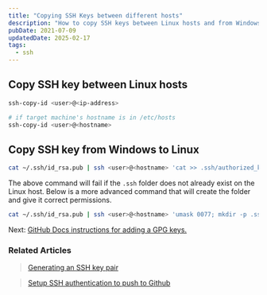 ```yaml
---
title: "Copying SSH Keys between different hosts"
description: "How to copy SSH keys between Linux hosts and from Windows to Linux."
pubDate: 2021-07-09
updatedDate: 2025-02-17
tags:
  - ssh
---
```


## Copy SSH key between Linux hosts

```bash
ssh-copy-id <user>@<ip-address>

# if target machine's hostname is in /etc/hosts
ssh-copy-id <user>@<hostname>
```

## Copy SSH key from Windows to Linux

```bash
cat ~/.ssh/id_rsa.pub | ssh <user>@<hostname> 'cat >> .ssh/authorized_keys && echo "Key copied"'
```

The above command will fail if the `.ssh` folder does not already exist on the Linux host. Below is a more advanced command that will create the folder and give it correct permissions.

```bash
cat ~/.ssh/id_rsa.pub | ssh <user>@<hostname> 'umask 0077; mkdir -p .ssh; cat >> .ssh/authorized_keys && echo "Key copied"'
```

Next: <a href="https://docs.github.com/en/authentication/managing-commit-signature-verification/generating-a-new-gpg-key" target="_blank" rel="noopener noreferrer">GitHub Docs instructions for adding a GPG keys.</a>

### Related Articles

> [Generating an SSH key pair](/blog/generating-an-ssh-key-pair/)

> [Setup SSH authentication to push to Github](/blog/setup-ssh-authentication-to-push-to-github/)
